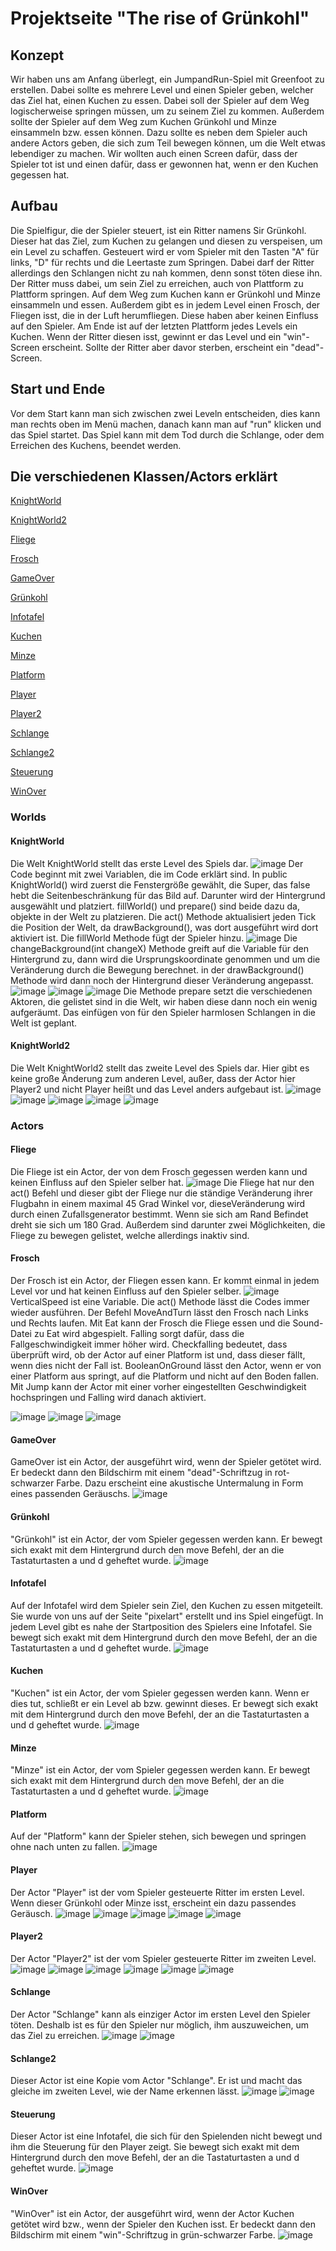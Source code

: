 # Projektseite "The rise of Grünkohl"



## Konzept
Wir haben uns am Anfang überlegt, ein JumpandRun-Spiel mit Greenfoot zu erstellen.
Dabei sollte es mehrere Level und einen Spieler geben, welcher das Ziel hat, einen Kuchen zu essen.
Dabei soll der Spieler auf dem Weg logischerweise springen müssen, um zu seinem Ziel zu kommen.
Außerdem sollte der Spieler auf dem Weg zum Kuchen Grünkohl und Minze einsammeln bzw. essen können.
Dazu sollte es neben dem Spieler auch andere Actors geben, die sich zum Teil bewegen können, um die Welt etwas lebendiger zu machen.
Wir wollten auch einen Screen dafür, dass der Spieler tot ist und einen dafür, dass er gewonnen hat, wenn er den Kuchen gegessen hat.

## Aufbau
Die Spielfigur, die der Spieler steuert, ist ein Ritter namens Sir Grünkohl.
Dieser hat das Ziel, zum Kuchen zu gelangen und diesen zu verspeisen, um ein Level zu schaffen.
Gesteuert wird er vom Spieler mit den Tasten "A" für links, "D" für rechts und die Leertaste zum Springen.
Dabei darf der Ritter allerdings den Schlangen nicht zu nah kommen, denn sonst töten diese ihn.
Der Ritter muss dabei, um sein Ziel zu erreichen, auch von Plattform zu Plattform springen.
Auf dem Weg zum Kuchen kann er Grünkohl und Minze einsammeln und essen.
Außerdem gibt es in jedem Level einen Frosch, der Fliegen isst, die in der Luft herumfliegen. 
Diese haben aber keinen Einfluss auf den Spieler.
Am Ende ist auf der letzten Plattform jedes Levels ein Kuchen.
Wenn der Ritter diesen isst, gewinnt er das Level und ein "win"-Screen erscheint.
Sollte der Ritter aber davor sterben, erscheint ein "dead"-Screen.

## Start und Ende

Vor dem Start kann man sich zwischen zwei Leveln entscheiden, dies kann man rechts oben im Menü machen, danach kann man auf "run" klicken und das Spiel startet.
Das Spiel kann mit dem Tod durch die Schlange, oder dem Erreichen des Kuchens, beendet werden.

## Die verschiedenen Klassen/Actors erklärt

[KnightWorld](#1)

[KnightWorld2](#2)

[Fliege](#3)

[Frosch](#4)

[GameOver](#5)

[Grünkohl](#6)

[Infotafel](#7)

[Kuchen](#8)

[Minze](#9)

[Platform](#10)

[Player](#11)

[Player2](#12)

[Schlange](#13)

[Schlange2](#14)

[Steuerung](#15)

[WinOver](#16)


### Worlds

#### <a name="1"></a>KnightWorld
Die Welt KnightWorld stellt das erste Level des Spiels dar.
![image](https://user-images.githubusercontent.com/111414678/208318202-5bbf5af2-28b8-403d-917a-ca7ab4bfd00e.png)
Der Code beginnt mit zwei Variablen, die im Code erklärt sind.
In public KnightWorld() wird zuerst die Fenstergröße gewählt, die Super, das false hebt die Seitenbeschränkung für das Bild auf.
Darunter wird der Hintergrund ausgewählt und platziert.
fillWorld() und prepare() sind beide dazu da, objekte in der Welt zu platzieren.
Die act() Methode aktualisiert jeden Tick die Position der Welt, da drawBackground(), was dort ausgeführt wird dort aktiviert ist.
Die fillWorld Methode fügt der Spieler hinzu.
![image](https://user-images.githubusercontent.com/111414678/208318232-d766fec1-1353-47dc-a6a9-c941f859026d.png)
Die changeBackground(int changeX) Methode greift auf die Variable für den Hintergrund zu, dann wird die Ursprungskoordinate genommen und um die Veränderung durch die Bewegung berechnet.
in der drawBackground() Methode wird dann noch der Hintergrund dieser Veränderung angepasst.
![image](https://user-images.githubusercontent.com/111414678/208318250-4a735a19-bbd7-47d6-9626-050a4614d5c6.png)
![image](https://user-images.githubusercontent.com/111414678/208318265-efd854f7-abd7-4d32-95af-23009118479e.png)
![image](https://user-images.githubusercontent.com/111414678/208318281-26b8b30e-46c2-47d1-9a91-9247aa097b69.png)
Die Methode prepare setzt die verschiedenen Aktoren, die gelistet sind in die Welt, wir haben diese dann noch ein wenig aufgeräumt.
Das einfügen von für den Spieler harmlosen Schlangen in die Welt ist geplant.



#### <a name="2"></a>KnightWorld2
Die Welt KnightWorld2 stellt das zweite Level des Spiels dar. Hier gibt es keine große Änderung zum anderen Level, außer, dass der Actor hier Player2 und nicht Player heißt und das Level anders aufgebaut ist.
![image](https://user-images.githubusercontent.com/111414678/208299150-b10a35d7-f0fd-482b-a72c-ee2c01a988fa.png)
![image](https://user-images.githubusercontent.com/111414678/208299168-018865e1-8d84-4f0a-b0af-f8ce505cb48d.png)
![image](https://user-images.githubusercontent.com/111414678/208299190-1ce16aef-d0af-456e-b94a-452ae615c6a4.png)
![image](https://user-images.githubusercontent.com/111414678/208299245-32a5d327-f974-44c2-9273-8805382d0270.png)
![image](https://user-images.githubusercontent.com/111414678/208299264-47000b70-3aad-41a6-96e1-04e5d2b4d0bd.png)

### Actors

#### <a name="3"></a>Fliege
Die Fliege ist ein Actor, der von dem Frosch gegessen werden kann und keinen Einfluss auf den Spieler selber hat.
![image](https://user-images.githubusercontent.com/111414678/208299397-221cfde1-1a86-4625-9def-851f85242708.png)
Die Fliege hat nur den act() Befehl und dieser gibt der Fliege nur die ständige Veränderung ihrer Flugbahn in einem maximal 45 Grad Winkel vor, dieseVeränderung wird durch einen Zufallsgenerator bestimmt.
Wenn sie sich am Rand Befindet dreht sie sich um  180 Grad.
Außerdem sind darunter zwei Möglichkeiten, die Fliege zu bewegen gelistet, welche allerdings inaktiv sind. 

#### <a name="4"></a>Frosch
Der Frosch ist ein Actor, der Fliegen essen kann. Er kommt einmal in jedem Level vor und hat keinen Einfluss auf den Spieler selber.
![image](https://user-images.githubusercontent.com/111414678/208299427-162e34a7-fc19-4e7c-9dc9-fd29c06e336b.png)
VerticalSpeed ist eine Variable. Die act() Methode lässt die Codes immer wieder ausführen. Der Befehl MoveAndTurn lässt den Frosch nach Links und Rechts laufen. Mit Eat kann der Frosch die Fliege essen und die Sound-Datei zu Eat wird abgespielt. Falling sorgt dafür, dass die Fallgeschwindigkeit immer höher wird. Checkfalling bedeutet, dass überprüft wird, ob der Actor auf einer Platform ist und, dass dieser fällt, wenn dies nicht der Fall ist. BooleanOnGround lässt den Actor, wenn er von einer Platform aus springt, auf die Platform und nicht auf den Boden fallen. Mit Jump kann der Actor mit einer vorher eingestellten Geschwindigkeit hochspringen und Falling wird danach aktiviert.

![image](https://user-images.githubusercontent.com/111414678/208299440-5057b6fb-7cf5-48ef-953b-e863b20ce4ba.png)
![image](https://user-images.githubusercontent.com/111414678/208299531-152c0bee-a59e-4d93-ae85-9f57e12dd6d8.png)
![image](https://user-images.githubusercontent.com/111414678/208299539-7aca42f9-a294-440f-8dd2-96db05aa8722.png)



#### <a name="5"></a>GameOver
GameOver ist ein Actor, der ausgeführt wird, wenn der Spieler getötet wird. Er bedeckt dann den Bildschirm mit einem "dead"-Schriftzug in rot-schwarzer Farbe. Dazu erscheint eine akustische Untermalung in Form eines passenden Geräuschs.
![image](https://user-images.githubusercontent.com/111414678/208299554-0970a94d-2e1a-4d37-87f7-f29adfd78b7e.png)


#### <a name="6"></a>Grünkohl
"Grünkohl" ist ein Actor, der vom Spieler gegessen werden kann. Er bewegt sich exakt mit dem Hintergrund durch den move Befehl, der an die Tastaturtasten a und d geheftet wurde.
![image](https://user-images.githubusercontent.com/111414678/208299568-7e2692e4-778f-40be-8270-af50950889ba.png)


#### <a name="7"></a>Infotafel
Auf der Infotafel wird dem Spieler sein Ziel, den Kuchen zu essen mitgeteilt. Sie wurde von uns auf der Seite "pixelart" erstellt und ins Spiel eingefügt. In jedem Level gibt es nahe der Startposition des Spielers eine Infotafel. Sie bewegt sich exakt mit dem Hintergrund durch den move Befehl, der an die Tastaturtasten a und d geheftet wurde.
![image](https://user-images.githubusercontent.com/111414678/208299587-12127aae-48ed-4926-ac6d-5a3043662fd0.png)


#### <a name="8"></a>Kuchen
"Kuchen" ist ein Actor, der vom Spieler gegessen werden kann. Wenn er dies tut, schließt er ein Level ab bzw. gewinnt dieses. Er bewegt sich exakt mit dem Hintergrund durch den move Befehl, der an die Tastaturtasten a und d geheftet wurde.
![image](https://user-images.githubusercontent.com/111414678/208302596-3a7aa52d-fed5-4e26-98ae-07c73dcac56c.png)



#### <a name="9"></a>Minze
"Minze" ist ein Actor, der vom Spieler gegessen werden kann. Er bewegt sich exakt mit dem Hintergrund durch den move Befehl, der an die Tastaturtasten a und d geheftet wurde.
![image](https://user-images.githubusercontent.com/111414678/208299622-46b6cfd8-d089-49e9-b28a-1323c6c448cc.png)



#### <a name="10"></a>Platform
Auf der "Platform" kann der Spieler stehen, sich bewegen und springen ohne nach unten zu fallen.
![image](https://user-images.githubusercontent.com/111414678/208299639-2ec66d0e-f069-466c-a8fa-64fb63dcc9c9.png)



#### <a name="11"></a>Player
Der Actor "Player" ist der vom Spieler gesteuerte Ritter im ersten Level. Wenn dieser Grünkohl oder Minze isst, erscheint ein dazu passendes Geräusch.
![image](https://user-images.githubusercontent.com/111414678/208299750-58f584b4-1cc0-4889-a5b9-0023ecbbc46f.png)
![image](https://user-images.githubusercontent.com/111414678/208299774-e0fc016c-5dd1-458c-93cd-9f95523ceab7.png)
![image](https://user-images.githubusercontent.com/111414678/208299786-12bca19b-e778-4fc3-bebc-8d8104e14221.png)
![image](https://user-images.githubusercontent.com/111414678/208299803-347105f4-9751-4529-9991-14bb1696df53.png)
![image](https://user-images.githubusercontent.com/111414678/208299843-61c2c22e-3966-4b96-94d3-4c367d2d8bc7.png)



#### <a name="12"></a>Player2
Der Actor "Player2" ist der vom Spieler gesteuerte Ritter im zweiten Level.
![image](https://user-images.githubusercontent.com/111414678/208300406-06cf85c6-ef02-4de2-ad14-854704a31952.png)
![image](https://user-images.githubusercontent.com/111414678/208300429-e8006e79-4ae1-46ed-977e-55e1fb457f2f.png)
![image](https://user-images.githubusercontent.com/111414678/208300447-35fa586c-3928-4579-9672-60e069391255.png)
![image](https://user-images.githubusercontent.com/111414678/208300466-fdf23c41-e9e8-4f8d-a8d7-60ad9c4a327e.png)
![image](https://user-images.githubusercontent.com/111414678/208300532-df79d1ba-683b-40f9-a44a-8b13f2261252.png)
![image](https://user-images.githubusercontent.com/111414678/208300554-87115154-befb-43a0-bc87-5a0f0b7c75ef.png)



#### <a name="13"></a>Schlange
Der Actor "Schlange" kann als einziger Actor im ersten Level den Spieler töten. Deshalb ist es für den Spieler nur möglich, ihm auszuweichen, um das Ziel zu erreichen.
![image](https://user-images.githubusercontent.com/111414678/208300606-64226099-4d3f-4b8a-a4ef-2729364a025b.png)
![image](https://user-images.githubusercontent.com/111414678/208300622-43d601c2-d052-437b-8fe1-aa448a9a80b9.png)


#### <a name="14"></a>Schlange2
Dieser Actor ist eine Kopie vom Actor "Schlange". Er ist und macht das gleiche im zweiten Level, wie der Name erkennen lässt.
![image](https://user-images.githubusercontent.com/111414678/208300661-9f1532a8-f361-498d-8a1b-361a5598ace9.png)
![image](https://user-images.githubusercontent.com/111414678/208300674-8f71dc57-35d1-4f23-9040-6b47fb2d82ea.png)


#### <a name="15"></a>Steuerung
Dieser Actor ist eine Infotafel, die sich für den Spielenden nicht bewegt und ihm die Steuerung für den Player zeigt. Sie bewegt sich exakt mit dem Hintergrund durch den move Befehl, der an die Tastaturtasten a und d geheftet wurde.
![image](https://user-images.githubusercontent.com/111414678/208300764-e4d98552-d08f-4626-8be0-2e3288628b82.png)


#### <a name="16"></a>WinOver
"WinOver" ist ein Actor, der ausgeführt wird, wenn der Actor Kuchen getötet wird bzw., wenn der Spieler den Kuchen isst. Er bedeckt dann den Bildschirm mit einem "win"-Schriftzug in grün-schwarzer Farbe. 
![image](https://user-images.githubusercontent.com/111414678/208300782-d710ba65-fd03-44f4-b5f6-d275fb5a87a3.png)

